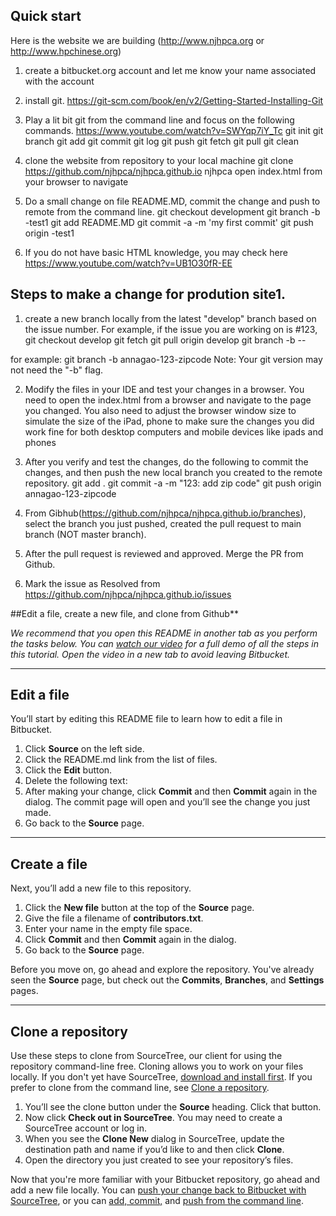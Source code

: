 ## Quick start
Here is the website we are building (http://www.njhpca.org or http://www.hpchinese.org)

1. create a bitbucket.org account  and let me know your name associated with the account
2. install git.  https://git-scm.com/book/en/v2/Getting-Started-Installing-Git
3. Play a lit bit git from the command line and focus on the following commands. https://www.youtube.com/watch?v=SWYqp7iY_Tc
git init
git branch
git add
git commit
git log
git push
git fetch
git pull
git clean

4. clone the website from repository to your local machine
git clone https://github.com/njhpca/njhpca.github.io njhpca
open index.html from your browser to navigate 

5. Do a small change on file README.MD,  commit the change and push to remote from the command line. 
git checkout development
git branch -b <yourname>-test1
git add README.MD
git commit -a -m 'my first commit'
git push origin <yourname>-test1


6. If you do not have basic HTML knowledge, you may check here https://www.youtube.com/watch?v=UB1O30fR-EE


## Steps to make a change for prodution site1. 
1. create a new branch locally from the latest "develop" branch based on the issue number. For example, if the issue you are working on is #123, 
git checkout develop
git fetch
git pull origin develop
git branch -b <yourusername>-<issuenumber>-<simple description>

for example:
git branch -b annagao-123-zipcode
Note: Your git version may not need the "-b" flag.

2. Modify the files in your IDE and test your changes in a browser.
You need to open the index.html from a browser and navigate to the page you changed.
You also need to adjust the browser window size to simulate the size of the iPad, phone to make sure the changes you did work fine for both desktop computers and mobile devices like ipads and phones

3. After you verify and test the changes, do the following to commit the changes, and then push the new local branch you created to the remote repository.
git add .
git commit -a -m "123: add zip code"
git push origin annagao-123-zipcode

4. From Gibhub(https://github.com/njhpca/njhpca.github.io/branches), select the branch you just pushed, created the pull request to main branch (NOT master branch).

5. After the pull request is reviewed and approved. Merge the PR from Github.


6. Mark the issue as Resolved from https://github.com/njhpca/njhpca.github.io/issues

##Edit a file, create a new file, and clone from Github**

 

*We recommend that you open this README in another tab as you perform the tasks below. You can [watch our video](https://youtu.be/0ocf7u76WSo) for a full demo of all the steps in this tutorial. Open the video in a new tab to avoid leaving Bitbucket.*

---

## Edit a file

You’ll start by editing this README file to learn how to edit a file in Bitbucket.

1. Click **Source** on the left side.
2. Click the README.md link from the list of files.
3. Click the **Edit** button.
4. Delete the following text: 
5. After making your change, click **Commit** and then **Commit** again in the dialog. The commit page will open and you’ll see the change you just made.
6. Go back to the **Source** page.

---

## Create a file

Next, you’ll add a new file to this repository.

1. Click the **New file** button at the top of the **Source** page.
2. Give the file a filename of **contributors.txt**.
3. Enter your name in the empty file space.
4. Click **Commit** and then **Commit** again in the dialog.
5. Go back to the **Source** page.

Before you move on, go ahead and explore the repository. You've already seen the **Source** page, but check out the **Commits**, **Branches**, and **Settings** pages.

---

## Clone a repository

Use these steps to clone from SourceTree, our client for using the repository command-line free. Cloning allows you to work on your files locally. If you don't yet have SourceTree, [download and install first](https://www.sourcetreeapp.com/). If you prefer to clone from the command line, see [Clone a repository](https://confluence.atlassian.com/x/4whODQ).

1. You’ll see the clone button under the **Source** heading. Click that button.
2. Now click **Check out in SourceTree**. You may need to create a SourceTree account or log in.
3. When you see the **Clone New** dialog in SourceTree, update the destination path and name if you’d like to and then click **Clone**.
4. Open the directory you just created to see your repository’s files.

Now that you're more familiar with your Bitbucket repository, go ahead and add a new file locally. You can [push your change back to Bitbucket with SourceTree](https://confluence.atlassian.com/x/iqyBMg), or you can [add, commit,](https://confluence.atlassian.com/x/8QhODQ) and [push from the command line](https://confluence.atlassian.com/x/NQ0zDQ).

